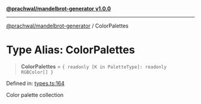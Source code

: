 [**@prachwal/mandelbrot-generator v1.0.0**](../README.md)

***

[@prachwal/mandelbrot-generator](../globals.md) / ColorPalettes

# Type Alias: ColorPalettes

> **ColorPalettes** = `{ readonly [K in PaletteType]: readonly RGBColor[] }`

Defined in: [types.ts:164](https://github.com/prachwal/mandelbrot-generator/blob/774585aef1c1cbc7e412618ceaebc4d9e4774868/src/types.ts#L164)

Color palette collection
